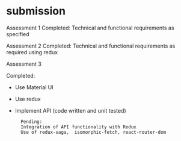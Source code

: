# submission


Assessment 1		Completed: Technical and functional requirements as specified

Assessment 2		Completed: Technical and functional requirements as required using redux

Assessment 3		

Completed:
* Use Material UI
* Use redux
* Implement API (code written and unit tested)
		
		Pending:
		Integration of API functionality with Redux
		Use of redux-saga,  isomorphic-fetch, react-router-dom
